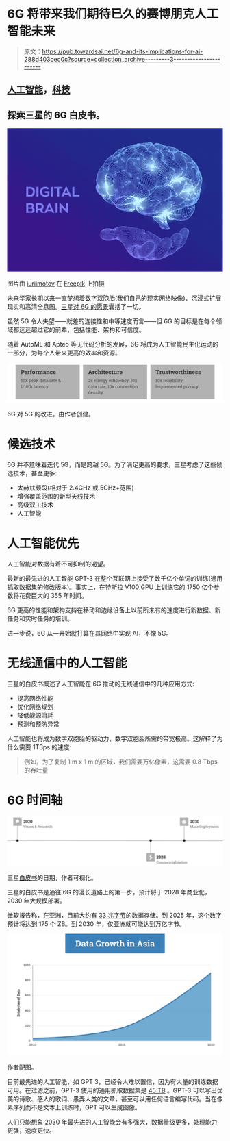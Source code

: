 # 6G 将带来我们期待已久的赛博朋克人工智能未来

> 原文：<https://pub.towardsai.net/6g-and-its-implications-for-ai-288d403cec0c?source=collection_archive---------3----------------------->

## [人工智能](https://towardsai.net/p/category/artificial-intelligence)，[科技](https://towardsai.net/p/category/technology)

## 探索三星的 6G 白皮书。

![](img/773be24be7d21fd2a182412fa80e5a88.png)

图片由 [iuriimotov](https://www.freepik.com/free-photos-vectors/hand) 在 [Freepik](http://www.freepik.com) 上拍摄

未来学家长期以来一直梦想着数字双胞胎(我们自己的现实网络映像)、沉浸式扩展现实和高清全息图。[三星对 6G 的愿景](https://news.samsung.com/global/samsungs-6g-white-paper-lays-out-the-companys-vision-for-the-next-generation-of-communications-technology?utm_source=nr_linkedin&utm_medium=social)囊括了一切。

虽然 5G 令人失望——就差的连接性和中等速度而言——但 6G 的目标是在每个领域都远远超过它的前辈，包括性能、架构和可信度。

随着 AutoML 和 Apteo 等无代码分析的发展，6G 将成为人工智能民主化运动的一部分，为每个人带来更高的效率和资源。

![](img/1a3d8d0b7fd68fcf0b616ed3cd850c97.png)

6G 对 5G 的改进。由作者创建。

# 候选技术

6G 并不意味着迭代 5G，而是跨越 5G。为了满足更高的要求，三星考虑了这些候选技术，甚至更多:

*   太赫兹频段(相对于 2.4GHz 或 5GHz+范围)
*   增强覆盖范围的新型天线技术
*   高级双工技术
*   人工智能

# 人工智能优先

人工智能对数据有着不可抑制的渴望。

最新的最先进的人工智能 GPT-3 在整个互联网上接受了数千亿个单词的训练(通用抓取数据集的修改版本)。事实上，在特斯拉 V100 GPU 上训练它的 1750 亿个参数将花费巨大的 355 年时间。

6G 更高的性能和架构支持在移动和边缘设备上以前所未有的速度进行新数据、新任务和实时任务的培训。

进一步说，6G 从一开始就打算在其网络中实现 AI，不像 5G。

# 无线通信中的人工智能

三星的白皮书概述了人工智能在 6G 推动的无线通信中的几种应用方式:

*   提高网络性能
*   优化网络规划
*   降低能源消耗
*   预测和预防异常

人工智能也将成为数字双胞胎的驱动力，数字双胞胎所需的带宽极高。这解释了为什么需要 1TBps 的速度:

> 例如，为了复制 1 m x 1 m 的区域，我们需要万亿像素，这需要 0.8 Tbps 的吞吐量

# 6G 时间轴

![](img/9a13ced96befa1e7cfa98ef1ddda3f4c.png)

三星[白皮书](https://cdn.codeground.org/nsr/downloads/researchareas/6G%20Vision.pdf)的日期，作者可视化。

三星的白皮书是通往 6G 的漫长道路上的第一步，预计将于 2028 年商业化，2030 年大规模部署。

微软报告称，在亚洲，目前大约有 [33 兆字节](https://news.microsoft.com/en-hk/2020/01/02/2020-2030-the-data-decade/)的数据存储。到 2025 年，这个数字预计将达到 175 个 ZB。到 2030 年，仅亚洲就可能达到万亿字节。

![](img/c802a7241df167ad5016ae4856c04268.png)

作者配图。

目前最先进的人工智能，如 GPT 3，已经令人难以置信，因为有大量的训练数据可用。在过滤之前，GPT-3 使用的通用抓取数据集是 [45 TB](https://arxiv.org/pdf/2005.14165.pdf) 。GPT-3 可以写出优美的诗歌、感人的歌词、愚弄人类的文章，甚至可以用任何语言编写代码。当在像素序列而不是文本上训练时，GPT 可以生成图像。

人们只能想象 2030 年最先进的人工智能会有多强大，数据量级更多，处理能力更强，速度更快。